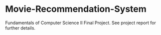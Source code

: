 # Movie-Recommendation-System
Fundamentals of Computer Science II Final Project. See project report for further details.
